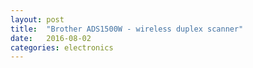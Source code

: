 ```yaml
---
layout: post
title:  "Brother ADS1500W - wireless duplex scanner"
date:   2016-08-02
categories: electronics
---
```


